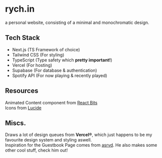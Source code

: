 # rych.in

a personal website, consisting of a minimal and monochromatic design.

## Tech Stack

- Next.js (TS Framework of choice)
- Tailwind CSS (For styling)
- TypeScript (Type safety which <b>pretty important!</b>)
- Vercel (For hosting)
- Supabase (For database & authentication)
- Spotify API (For now playing & recently played)

## Resources

Animated Content component from [React Bits](https://reactbits.dev) <br>
Icons from [Lucide](https://lucide.dev)

## Miscs.

Draws a lot of design queues from <b>Vercel®</b>, which just happens to be my favourite design system and styling aswell. <br>
Inspiration for the Guestbook Page comes from [asrvd](https://github.com/asrvd). He also makes some other cool stuff, check him out!
